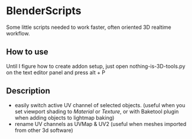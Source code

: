 # BlenderScripts
Some little scripts needed to work faster, often oriented 3D realtime workflow.

## How to use
Until I figure how to create addon setup, just open nothing-is-3D-tools.py on the text editor panel and press alt + P

## Description

* easily switch active UV channel of selected objects. (useful when you set viewport shading to *Material* or *Texture*, or with Baketool plugin when adding objects to lightmap baking)
* rename UV channels as UVMap & UV2 (useful when meshes imported from other 3d software)
